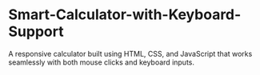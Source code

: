 # Smart-Calculator-with-Keyboard-Support
A responsive calculator built using HTML, CSS, and JavaScript that works seamlessly with both mouse clicks and keyboard inputs.
